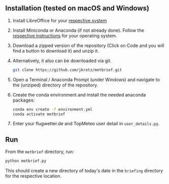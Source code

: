 
## Installation (tested on macOS and Windows)

1. Install LibreOffice for your [respective system](https://de.libreoffice.org/download/download/)

2. Install Miniconda or Anaconda (if not already done). Follow the [respective instructions](https://docs.conda.io/projects/conda/en/latest/user-guide/install/index.html#regular-installation) for your operating system.

3. Download a zipped version of the repository (Click on Code and you will find a button to download it) and unzip it. 

4. Alternatively, it also can be downloaded via git.
    ```bash
   git clone https://github.com/jkretz/metbrief.git
    ```
5. Open a Terminal / Anaconda Prompt (under Windows) and navigate to the (unziped) directory of the repository.

6. Create the conda environment and install the needed anaconda packages:
   ```bash
   conda env create -f environment.yml
   conda activate metbrief
   ```
   
7. Enter your flugwetter.de and TopMeteo user detail in `user_details.py`.
   
## Run

From the `metbrief` directory, run:

   ```bash
   python metbrief.py
   ```

This should create a new directory of today's date in the `briefing` directory for the respective location.
   
